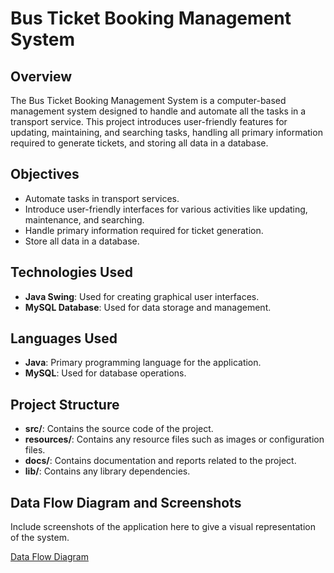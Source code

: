 # Bus Ticket Booking Management System

## Overview

The Bus Ticket Booking Management System is a computer-based management system designed to handle and automate all the tasks in a transport service. This project introduces user-friendly features for updating, maintaining, and searching tasks, handling all primary information required to generate tickets, and storing all data in a database.

## Objectives

- Automate tasks in transport services.
- Introduce user-friendly interfaces for various activities like updating, maintenance, and searching.
- Handle primary information required for ticket generation.
- Store all data in a database.

## Technologies Used

- **Java Swing**: Used for creating graphical user interfaces.
- **MySQL Database**: Used for data storage and management.

## Languages Used

- **Java**: Primary programming language for the application.
- **MySQL**: Used for database operations.

## Project Structure

- **src/**: Contains the source code of the project.
- **resources/**: Contains any resource files such as images or configuration files.
- **docs/**: Contains documentation and reports related to the project.
- **lib/**: Contains any library dependencies.

## Data Flow Diagram and Screenshots

Include screenshots of the application here to give a visual representation of the system.

[Data Flow Diagram](Bus_Ticket_poster.pdf)

